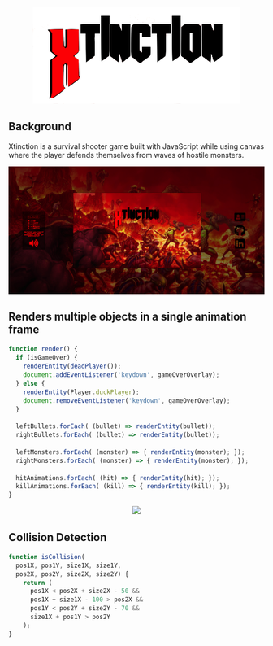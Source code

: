 <div align="center">
<img src="./screenshots/xtinction-title.png"></img>
</div>
<!-- ![logo](./screenshots/xtinction-title.png) -->

## Background
Xtinction is a survival shooter game built with JavaScript while using canvas where the player defends themselves from waves of hostile monsters.

![starting-screen](./screenshots/xtinction-ss.png)

## Renders multiple objects in a single animation frame
``` javascript
function render() {
  if (isGameOver) {
    renderEntity(deadPlayer());
    document.addEventListener('keydown', gameOverOverlay);
  } else {
    renderEntity(Player.duckPlayer);
    document.removeEventListener('keydown', gameOverOverlay);
  }

  leftBullets.forEach( (bullet) => renderEntity(bullet));
  rightBullets.forEach( (bullet) => renderEntity(bullet));

  leftMonsters.forEach( (monster) => { renderEntity(monster); });
  rightMonsters.forEach( (monster) => { renderEntity(monster); });

  hitAnimations.forEach( (hit) => { renderEntity(hit); });
  killAnimations.forEach( (kill) => { renderEntity(kill); });
}
```
<div align="center">
  <img src="./screenshots/xtinction-demo.gif"></img>
</div>
<!-- ![demo](./screenshots/xtinction-demo.gif) -->

## Collision Detection
``` javascript
function isCollision(
  pos1X, pos1Y, size1X, size1Y,
  pos2X, pos2Y, size2X, size2Y) {
    return (
      pos1X < pos2X + size2X - 50 &&
      pos1X + size1X - 100 > pos2X &&
      pos1Y < pos2Y + size2Y - 70 &&
      size1X + pos1Y > pos2Y
    );
}
```
